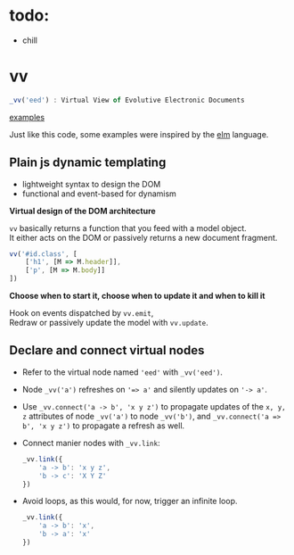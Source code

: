 # todo:

- chill

# vv

```javascript
_vv('eed') : Virtual View of Evolutive Electronic Documents
```
[examples](http://mathchat.fr:8083/vv)

Just like this code, some examples were inspired by 
the [elm](http://elm-lang.org) language.

## Plain js dynamic templating

* lightweight syntax to design the DOM
* functional and event-based for dynamism

**Virtual design of the DOM architecture**

`vv` basically returns a function that you feed with a model object.   
It either acts on the DOM or passively returns a new document fragment.

```javascript
vv('#id.class', [
    ['h1', [M => M.header]],
    ['p', [M => M.body]]
])
```

**Choose when to start it, choose when to update it and when to kill it**

Hook on events dispatched by `vv.emit`,   
Redraw or passively update the model with `vv.update`.

## Declare and connect virtual nodes

- Refer to the virtual node named `'eed'` with `_vv('eed')`.  

- Node `_vv('a')` refreshes on `'=> a'`
and silently updates on `'-> a'`.

- Use `_vv.connect('a -> b', 'x y z')` 
to propagate updates of the `x, y, z` attributes
of node `_vv('a')` to node `_vv('b')`, and
`_vv.connect('a => b', 'x y z')` to propagate a refresh as well.


- Connect manier nodes with `_vv.link`:

    ```javascript
    _vv.link({
        'a -> b': 'x y z',
        'b -> c': 'X Y Z'
    })
    ```

- Avoid loops, as this would, for now, trigger an infinite loop. 

    ```javascript
    _vv.link({
        'a -> b': 'x',
        'b -> a': 'x'
    })
    ```
